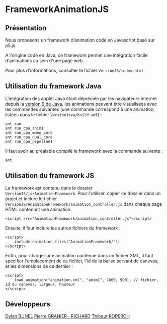 # FrameworkAnimationJS

## Présentation

Nous proposons un framework d’animation codé en Javascript basé sur p5.js.

A l'origine codé en Java, ce framework permet une intégration facile d'animations au sein d'une page web.

Pour plus d'informations, consulter le fichier `VersionJS/index.html`.


## Utilisation du framework Java

L'intégration des applet Java étant dépréciée par les navigateurs internet depuis la [version 9 de Java](https://www.java.com/fr/download/faq/jdk9_plugin.xml), les animations peuvent être visualisées avec les commandes suivantes (une commande correspond à une animation, listées dans le fichier `VersionJava/build.xml`) :

    ant run
    ant run_cpu_anim1
    ant run_cpu_mono_core
    ant run_cpu_dual_core
    ant run_cpu_pipeline1

Il faut avoir au préalable compilé le framework avec la commande suivante :

    ant


## Utilisation du framework JS

Le framework est contenu dans le dossier `VersionJS/js/AnimationFramework`. Pour l'utiliser, copier ce dossier dans un projet et inclure le fichier `VersionJS/AnimationFramework/animation_controller.js` dans chaque page HTML contenant une animation.

    <script src="AnimationFramework/animation_controller.js"</script>

Ensuite, il faut inclure les autres fichiers du framework :

    <script>
        include_animation_files("AnimationFramework/");
    </script>
    
Enfin, pour charger une animation contenue dans un fichier XML, il faut spécifier l'emplacement de ce fichier, l'id de la balise servant de canevas, et les dimensions de ce dernier :

    <script>
        load_animation("animation.xml", "anim1", 1600, 900); // fichier, id du canevas, largeur, hauteur
    </script>


## Développeurs

[Dylan BUNEL](https://github.com/DylanBunel/)
[Pierre GRANIER--RICHARD](https://github.com/PierreGranier/)
[Thibaut ROPERCH](https://github.com/ThibautRoperch/)
